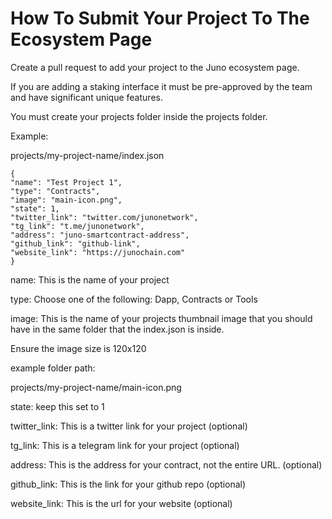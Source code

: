 # How To Submit Your Project To The Ecosystem Page



Create a pull request to add your project to the Juno ecosystem page.

If you are adding a staking interface it must be pre-approved by the team and have significant unique features.

You must create your projects folder inside the projects folder.

Example:

projects/my-project-name/index.json
```
{
"name": "Test Project 1",
"type": "Contracts",
"image": "main-icon.png",
"state": 1,
"twitter_link": "twitter.com/junonetwork",
"tg_link": "t.me/junonetwork",
"address": "juno-smartcontract-address",
"github_link": "github-link",
"website_link": "https://junochain.com"
}
```
name: This is the name of your project

type: Choose one of the following:
Dapp, Contracts or Tools

image: This is the name of your projects thumbnail image that you should have in the same folder that the index.json is inside.

Ensure the image size is 120x120

example folder path:

projects/my-project-name/main-icon.png

state: keep this set to 1

twitter_link: This is a twitter link for your project (optional)

tg_link: This is a telegram link for your project (optional)

address: This is the address for your contract, not the entire URL. (optional)

github_link: This is the link for your github repo (optional)

website_link: This is the url for your website (optional)



